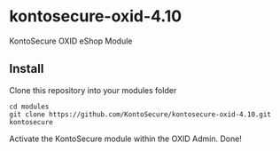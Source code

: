 # kontosecure-oxid-4.10
KontoSecure OXID eShop Module

## Install

Clone this repository into your modules folder

    cd modules
    git clone https://github.com/KontoSecure/kontosecure-oxid-4.10.git kontosecure
    
Activate the KontoSecure module within the OXID Admin. Done!
